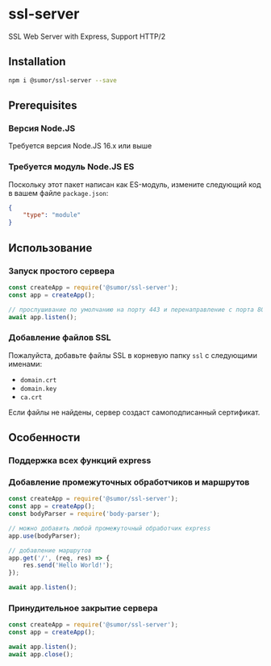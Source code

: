 # ssl-server
SSL Web Server with Express, Support HTTP/2

## Installation
```bash
npm i @sumor/ssl-server --save
```

## Prerequisites

### Версия Node.JS
Требуется версия Node.JS 16.x или выше

### Требуется модуль Node.JS ES
Поскольку этот пакет написан как ES-модуль, измените следующий код в вашем файле `package.json`:
```json
{
    "type": "module"
}
```

## Использование

### Запуск простого сервера

```javascript
const createApp = require('@sumor/ssl-server');
const app = createApp();

// прослушивание по умолчанию на порту 443 и перенаправление с порта 80 на HTTPS 443
await app.listen();
```

### Добавление файлов SSL
Пожалуйста, добавьте файлы SSL в корневую папку `ssl` с следующими именами:
- `domain.crt`
- `domain.key`
- `ca.crt`

Если файлы не найдены, сервер создаст самоподписанный сертификат.

## Особенности

### Поддержка всех функций express

### Добавление промежуточных обработчиков и маршрутов

```javascript
const createApp = require('@sumor/ssl-server');
const app = createApp();
const bodyParser = require('body-parser');

// можно добавить любой промежуточный обработчик express
app.use(bodyParser);

// добавление маршрутов
app.get('/', (req, res) => {
    res.send('Hello World!');
});

await app.listen();
```

### Принудительное закрытие сервера

```javascript
const createApp = require('@sumor/ssl-server');
const app = createApp();

await app.listen();
await app.close();
```
